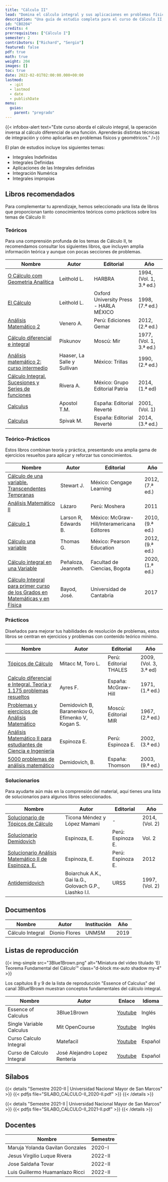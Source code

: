 ```yaml
---
title: "Cálculo II"
lead: "Domina el cálculo integral y sus aplicaciones en problemas físicos y geométricos"
description: "Una guía de estudio completa para el curso de Cálculo II, que incluye recursos de aprendizaje, libros recomendados, listas de reproducción y más"
id: "CBO204"
credits: 4
prerrequisites: ["Cálculo I"]
semester: 2
contributors: ["Richard", "Sergio"]
featured: false
pdf: true
math: true
weight: 204
images: []
toc: true
date: 2022-02-01T02:00:00.000+00:00
lastmod:
  - :git
  - lastmod
  - date
  - publishDate
menu:
  guias:
    parent: "pregrado"
---
```


{{< infobox-alert text="Este curso aborda el cálculo integral, la operación inversa al cálculo diferencial de una función. Aprenderás distintas técnicas de integración y cómo aplicarlas en problemas físicos y geométricos." />}}

El plan de estudios incluye los siguientes temas:

* Integrales Indefinidas
* Integrales Definidas
* Aplicaciones de las Integrales definidas
* Integración Numérica
* Integrales impropias

## Libros recomendados

Para complementar tu aprendizaje, hemos seleccionado una lista de libros que proporcionan tanto conocimientos teóricos como prácticos sobre los temas de Cálculo II:

### Teóricos

Para una comprensión profunda de los temas de Cálculo II, te recomendamos consultar los siguientes libros, que incluyen amplia información teórica y aunque con pocas secciones de problemas.

| Nombre | Autor | Editorial | Año |
| ------ | ----- | --------- | --- |
| [O Cálculo com Geometria Analítica](https://drive.google.com/file/d/1O7GZe0fLF_S7AIgz-QXr6RekktjkSBts/view?usp=share_link) | Leithold L. | HARBRA | 1994, (Vol. 1, 3.ª ed.) |
| [El Cálculo](https://drive.google.com/file/d/1xKzfjvKyJXke2dSWfZOEUlnHL8PbgIce/view?usp=share_link) | Leithold L. | Oxford University Press - HARLA MÉXICO | 1998, (7.ª ed.) |
| [Análisis Matemático 2](https://drive.google.com/file/d/1JgCOInH9qoewmf3ID4jCZyc5u-PhCq_P/view?usp=sharing) | Venero A. | Perú: Ediciones Gemar | 2012, (2.ª ed.) |
| [Cálculo diferencial e integral](https://drive.google.com/file/d/1wIxqHGaEJX_R5OhLX2XsAulvAY5hxpq4/view?usp=share_link) | Piskunov | Moscú: Mir | 1977, (Vol. 1, 3.ª ed.) |
| [Análisis matemático 2: curso intermedio](https://drive.google.com/file/d/1XiXWD3l9R5wGXNQ7yFeZVaLSYxS04pKy/view?usp=share_link) | Haaser, La Salle y Sullivan | México: Trillas | 1990, (2.ª ed.) |
| [Cálculo Integral. Sucesiones y Series de funciones](https://drive.google.com/file/d/1fEILUchFX7XmZ3mUCd7YuTyIEDT--1Cw/view?usp=sharing) | Rivera A. | México: Grupo Editorial Patria | 2014, (1.ª ed) |
| [Calculus](https://drive.google.com/file/d/12KDVjNb4fidBYkMG2yc1qRH2LIgD44cw/view?usp=sharing) | Apostol T.M. | España: Editorial Reverté | 2001, (Vol. 1)|
| [Calculus](https://drive.google.com/file/d/1G7ic1EJHk8XnZf9ismY2npYyxbQI9elh/view?usp=sharing) | Spivak M. | España: Editorial Reverté | 2014, (3.ª ed.) |

### Teórico-Prácticos

Estos libros combinan teoría y práctica, presentando una amplia gama de ejercicios resueltos para aplicar y reforzar tus conocimientos.

| Nombre | Autor | Editorial | Año |
| ------ | ----- | --------- | --- |
| [Cálculo de una variable. Transcendentes Tempranas](https://drive.google.com/file/d/1GvPySS7MCPlnhv7VR3I1vuPYesJVDjqP/view?usp=sharing) | Stewart J. | México: Cengage Learning | 2012, (7.ª ed.) |
| [Análisis Matemático II](https://drive.google.com/file/d/1B3iG7XJ4qCGDtQ6Iw0T5ghOzD_fDjCwi/view?usp=share_link) | Lázaro | Perú: Moshera | 2011 |
| [Cálculo 1](https://drive.google.com/file/d/1qWE7jueqa3hGY9VR4adVGRTIpFbTKjkZ/view?usp=sharing) | Larson R, Edwards B. | México: McGraw-Hill/Interamericana Editores | 2010, (9.ª ed.) |
| [Cálculo una variable](https://drive.google.com/file/d/1CYoUmnaFFoUfxjc4hy1ZSzNq7Hs26Gc3/view?usp=sharing) | Thomas G. | México: Pearson Education | 2012, (9.ª ed.) |
| [Cálculo integral en una Variable](https://web.archive.org/web/20220419202918/http://ciencias.bogota.unal.edu.co/fileadmin/Facultad_de_Ciencias/Publicaciones/Imagenes/Portadas_Libros/Matematicas/Calculo_Integral/CalculoIntegral.pdf) | Peñaloza, Jeanneth. | Facultad de Ciencias, Bogota | 2020, (1.ª ed.) |
| [Cálculo Integral para primer curso de los Grados en Matemáticas y en Física](https://ocw.unican.es/pluginfile.php/1771/course/section/1293/Calculo-2017.pdf) | Bayod, José. | Universidad de Cantabria | 2017 |

### Prácticos

Diseñados para mejorar tus habilidades de resolución de problemas, estos libros se centran en ejercicios y problemas con contenido teórico mínimo.

| Nombre | Autor | Editorial | Año |
| ------ | ----- | --------- | --- |
| [Tópicos de Cálculo](https://drive.google.com/file/d/1iURxS5vgzk3aT_2EXv545fE9AkadAJln/view?usp=sharing) | Mitacc M, Toro L. | Perú: Editorial THALES | 2009, (Vol. 3, 3.ª ed) |
| [Calculo diferencial e Integral. Teoria y 1.175 problemas resueltos](https://drive.google.com/file/d/1p8RcadS9CaMnpM1zs6UIHgCN7fJWmnU9/view?usp=sharing) | Ayres F. | España: McGraw-Hill | 1971, (1.ª ed.) |
| [Problemas y ejercicios de Análisis Matemático](https://drive.google.com/file/d/1Be__Egs-IUOtSFwP9MbitEuOvlWxcl8N/view?usp=sharing) | Demidovich B, Baranenkov G, Efimenko V, Kogan S. | Moscú: Editorial MIR | 1967, (2.ª ed.) |
| [Análisis Matemático II para estudiantes de Ciencia e Ingeniería](https://drive.google.com/file/d/1Tft7Ynkfmat2ILXpE4hKofVZaCn5FxXq/view?usp=sharing) | Espinoza E. | Perú: Espinoza E. | 2002, (3.ª ed.) |
| [5000 problemas de análisis matemático](https://drive.google.com/drive/u/0/folders/1g6zT40hjySHl6I7Xw2srR6T21h9lAUCn) | Demidovich, B. | España: Thomson | 2003, (9.ª ed.) |

### Solucionarios

Para ayudarte aún más en la comprensión del material, aquí tienes una lista de solucionarios para algunos libros seleccionados.

| Nombre | Autor | Editorial | Año |
| ------ | ----- | --------- | --- |
| [Solucionario de Tópicos de Cálculo](https://drive.google.com/file/d/1XazwGHYQjFglHL7t2b88pWHPYy2qy3WW/view?usp=share_link) | Ticona Méndez y López Mamani | - | 2014, (Vol. 2)|
| [Solucionario Demidovich](https://drive.google.com/file/d/1OSoKM0cYlVkd4Vf8nQwYvfvPYSFZEpZq/view?usp=share_link) | Espinoza, E. | Perú: Espinoza E. | Vol. 2 |
| [Solucionario Análisis Matemático II de Espinoza, E.](https://drive.google.com/file/d/165vUbdRAAen0Pjvsdt8gxQWgDIErWMAj/view?usp=share_link) | Espinoza, E. | Perú: Espinoza E. | 2012 |
| [Antidemidovich](https://drive.google.com/file/d/1wfXmIhSyN6SpMZtxQWlj02VbeCgwQ4FZ/view?usp=share_link) | Boiarchuk A.K., Gai Ia.G., Golovach G.P., Liashko I.I. | URSS | 1997, (Vol. 2) |

## Documentos

| Nombre | Autor | Institución | Año |
| ------ | ----- | ----------- | --- |
| Cálculo Integral | Dionio Flores | UNMSM | 2019 |

## Listas de reproducción

{{< img-simple src="3Blue1Brown.png" alt="Miniatura del video titulado 'El Teorema Fundamental del Cálculo'" class="d-block mx-auto shadow my-4" >}}

Los capítulos 8 y 9 de la lista de reproducción "Essence of Calculus" del canal 3Blue1Brown muestran conceptos fundamentales del cálculo integral.

| Nombre | Autor | Enlace | Idioma |
| ------ | ----- | ------ | ------ |
| Essence of Calculus | 3Blue1Brown | [Youtube](https://youtube.com/playlist?list=PLZHQObOWTQDMsr9K-rj53DwVRMYO3t5Yr) | Inglés |
| Single Variable Calculus | Mit OpenCourse | [Youtube](https://youtube.com/playlist?list=PL590CCC2BC5AF3BC1) | Inglés |
| Curso Calculo Integral | Matefacil | [Youtube](https://youtube.com/playlist?list=PL9SnRnlzoyX39hvLuyYgFEIdCXFXI3xaU) |Español|
| Curso de Calculo Integral | José Alejandro Lopez Rentería |[Youtube](https://youtube.com/playlist?list=PLrRyf2WHbKIu6Vz3eAwXW7cWtLwCBSpMg)| Español |

## Sílabos

{{< details "Semestre 2020-II | Universidad Nacional Mayor de San Marcos" >}}
{{< pdfjs file="SILABO_CALCULO-II_2020-II.pdf" >}}
{{< /details >}}

{{< details "Semestre 2021-II | Universidad Nacional Mayor de San Marcos" >}}
{{< pdfjs file="SILABO_CALCULO-II_2021-II.pdf" >}}
{{< /details >}}

## Docentes

| Nombre | Semestre |
| ------ | -------- |
| Maruja Yolanda Gavilan Gonzales | 2020-I  |
| Jesus Virgilio Luque Rivera     | 2022-II |
| Jose Saldaña Tovar              | 2022-II |
| Luis Guillermo Huamanlazo Ricci | 2022-II |
